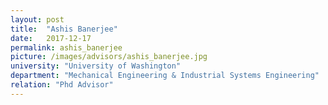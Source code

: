 ```yaml
---
layout: post
title:  "Ashis Banerjee"
date:   2017-12-17 
permalink: ashis_banerjee
picture: /images/advisors/ashis_banerjee.jpg
university: "University of Washington"
department: "Mechanical Engineering & Industrial Systems Engineering"
relation: "Phd Advisor"
---
```


